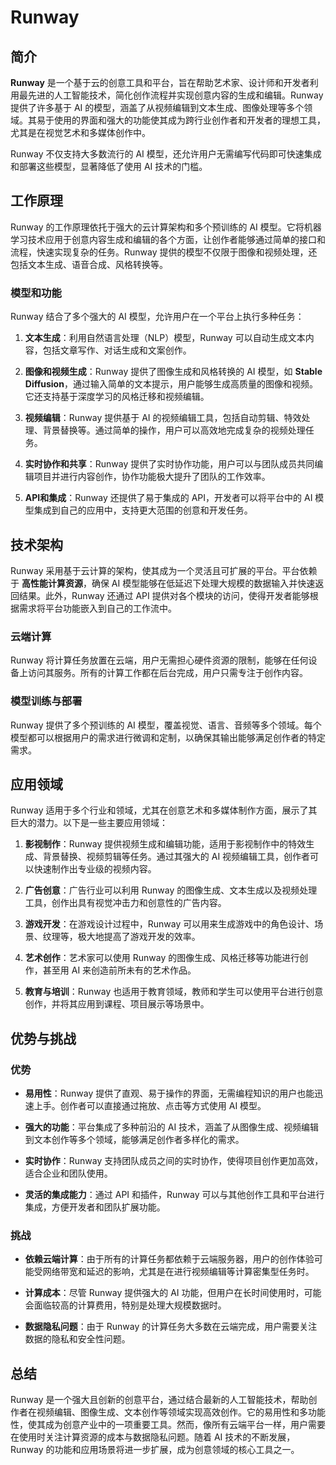 # **Runway**

## **简介**

**Runway** 是一个基于云的创意工具和平台，旨在帮助艺术家、设计师和开发者利用最先进的人工智能技术，简化创作流程并实现创意内容的生成和编辑。Runway 提供了许多基于 AI 的模型，涵盖了从视频编辑到文本生成、图像处理等多个领域。其易于使用的界面和强大的功能使其成为跨行业创作者和开发者的理想工具，尤其是在视觉艺术和多媒体创作中。

Runway 不仅支持大多数流行的 AI 模型，还允许用户无需编写代码即可快速集成和部署这些模型，显著降低了使用 AI 技术的门槛。

## **工作原理**

Runway 的工作原理依托于强大的云计算架构和多个预训练的 AI 模型。它将机器学习技术应用于创意内容生成和编辑的各个方面，让创作者能够通过简单的接口和流程，快速实现复杂的任务。Runway 提供的模型不仅限于图像和视频处理，还包括文本生成、语音合成、风格转换等。

### **模型和功能**

Runway 结合了多个强大的 AI 模型，允许用户在一个平台上执行多种任务：

1. **文本生成**：利用自然语言处理（NLP）模型，Runway 可以自动生成文本内容，包括文章写作、对话生成和文案创作。
   
2. **图像和视频生成**：Runway 提供了图像生成和风格转换的 AI 模型，如 **Stable Diffusion**，通过输入简单的文本提示，用户能够生成高质量的图像和视频。它还支持基于深度学习的风格迁移和视频编辑。

3. **视频编辑**：Runway 提供基于 AI 的视频编辑工具，包括自动剪辑、特效处理、背景替换等。通过简单的操作，用户可以高效地完成复杂的视频处理任务。

4. **实时协作和共享**：Runway 提供了实时协作功能，用户可以与团队成员共同编辑项目并进行内容创作，协作功能极大提升了团队的工作效率。

5. **API和集成**：Runway 还提供了易于集成的 API，开发者可以将平台中的 AI 模型集成到自己的应用中，支持更大范围的创意和开发任务。

## **技术架构**

Runway 采用基于云计算的架构，使其成为一个灵活且可扩展的平台。平台依赖于 **高性能计算资源**，确保 AI 模型能够在低延迟下处理大规模的数据输入并快速返回结果。此外，Runway 还通过 API 提供对各个模块的访问，使得开发者能够根据需求将平台功能嵌入到自己的工作流中。

### **云端计算**

Runway 将计算任务放置在云端，用户无需担心硬件资源的限制，能够在任何设备上访问其服务。所有的计算工作都在后台完成，用户只需专注于创作内容。

### **模型训练与部署**

Runway 提供了多个预训练的 AI 模型，覆盖视觉、语言、音频等多个领域。每个模型都可以根据用户的需求进行微调和定制，以确保其输出能够满足创作者的特定需求。

## **应用领域**

Runway 适用于多个行业和领域，尤其在创意艺术和多媒体制作方面，展示了其巨大的潜力。以下是一些主要应用领域：

1. **影视制作**：Runway 提供视频生成和编辑功能，适用于影视制作中的特效生成、背景替换、视频剪辑等任务。通过其强大的 AI 视频编辑工具，创作者可以快速制作出专业级的视频内容。

2. **广告创意**：广告行业可以利用 Runway 的图像生成、文本生成以及视频处理工具，创作出具有视觉冲击力和创意性的广告内容。

3. **游戏开发**：在游戏设计过程中，Runway 可以用来生成游戏中的角色设计、场景、纹理等，极大地提高了游戏开发的效率。

4. **艺术创作**：艺术家可以使用 Runway 的图像生成、风格迁移等功能进行创作，甚至用 AI 来创造前所未有的艺术作品。

5. **教育与培训**：Runway 也适用于教育领域，教师和学生可以使用平台进行创意创作，并将其应用到课程、项目展示等场景中。

## **优势与挑战**

### **优势**

- **易用性**：Runway 提供了直观、易于操作的界面，无需编程知识的用户也能迅速上手。创作者可以直接通过拖放、点击等方式使用 AI 模型。
  
- **强大的功能**：平台集成了多种前沿的 AI 技术，涵盖了从图像生成、视频编辑到文本创作等多个领域，能够满足创作者多样化的需求。

- **实时协作**：Runway 支持团队成员之间的实时协作，使得项目创作更加高效，适合企业和团队使用。

- **灵活的集成能力**：通过 API 和插件，Runway 可以与其他创作工具和平台进行集成，方便开发者和团队扩展功能。

### **挑战**

- **依赖云端计算**：由于所有的计算任务都依赖于云端服务器，用户的创作体验可能受网络带宽和延迟的影响，尤其是在进行视频编辑等计算密集型任务时。

- **计算成本**：尽管 Runway 提供强大的 AI 功能，但用户在长时间使用时，可能会面临较高的计算费用，特别是处理大规模数据时。

- **数据隐私问题**：由于 Runway 的计算任务大多数在云端完成，用户需要关注数据的隐私和安全性问题。

## **总结**

Runway 是一个强大且创新的创意平台，通过结合最新的人工智能技术，帮助创作者在视频编辑、图像生成、文本创作等领域实现高效创作。它的易用性和多功能性，使其成为创意产业中的一项重要工具。然而，像所有云端平台一样，用户需要在使用时关注计算资源的成本与数据隐私问题。随着 AI 技术的不断发展，Runway 的功能和应用场景将进一步扩展，成为创意领域的核心工具之一。